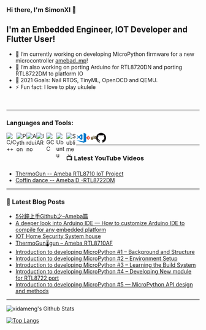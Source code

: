 ### Hi there, I'm SimonXI 👋

## I'm an Embedded Engineer, IOT Developer and Flutter User!
- 🔭 I’m currently working on developing MicroPython firmware for a new microcontroller [amebad_mp]!
- 🌱 I’m also working on porting Arduino for RTL8720DN and porting RTL8722DM to platform IO
- 🥅 2021 Goals: Nail RTOS, TinyML, OpenOCD and QEMU.
- ⚡ Fun fact: I love to play ukulele 


<br />

---
### Languages and Tools:
<img align="left" alt="C/C++" width="26px" src="https://upload.wikimedia.org/wikipedia/commons/thumb/1/18/ISO_C%2B%2B_Logo.svg/1200px-ISO_C%2B%2B_Logo.svg.png" />
<img align="left" alt="Python" width="26px" src="https://seeklogo.com/images/P/python-logo-A32636CAA3-seeklogo.com.png" />
<img align="left" alt="Arduino" width="26px" src="https://seeklogo.com/images/A/arduino-logo-BC7CBC1DAA-seeklogo.com.png" />
<img align="left" alt="IAR" width="26px" src="https://www.iar.com/siteassets/logo.svg" />
<img align="left" alt="GCC" width="26px" src="https://upload.wikimedia.org/wikipedia/commons/5/5e/GNU_Compiler_Collection_logo.png" />
<img align="left" alt="Ubuntu" width="26px" src="https://seeklogo.com/images/U/ubuntu-logo-8FDEC6A07B-seeklogo.com.png" />
<img align="left" alt="Sublime" width="26px" src="https://cdn.worldvectorlogo.com/logos/sublime-text.svg" />
<img align="left" alt="Visual Studio Code" width="26px" src="https://raw.githubusercontent.com/github/explore/80688e429a7d4ef2fca1e82350fe8e3517d3494d/topics/visual-studio-code/visual-studio-code.png" />
<img align="left" alt="Git" width="26px" src="https://raw.githubusercontent.com/github/explore/80688e429a7d4ef2fca1e82350fe8e3517d3494d/topics/git/git.png" />
<img align="left" alt="GitHub" width="26px" src="https://raw.githubusercontent.com/github/explore/78df643247d429f6cc873026c0622819ad797942/topics/github/github.png" />

<br />

---

### 📺 Latest YouTube Videos
<!-- YOUTUBE:START -->
- [ThermoGun -- Ameba RTL8710 IoT Project](https://www.youtube.com/watch?v=U-t-lcCIZLs)
- [Coffin dance -- Ameba D -RTL8722DM](https://www.youtube.com/watch?v=j-pbFxVMx9Y)
<!-- YOUTUBE:END -->

---

### 📕 Latest Blog Posts
<!-- BLOG-POST-LIST:START -->
- [5分鐘上手Github之–Ameba篇](https://forum.amebaiot.com/t/5-github-ameba/459?u=xidameng)
- [A deeper look into Arduino IDE — How to customize Arduino IDE to compile for any embedded platform](https://forum.amebaiot.com/t/a-deeper-look-into-arduino-ide-how-to-customize-arduino-ide-to-compile-for-any-embedded-platform/156?u=xidameng)
- [IOT Home Security System house](https://forum.amebaiot.com/t/iot-home-security-system/61?u=xidameng)
- [ThermoGun🌡gun – Ameba RTL8710AF](https://forum.amebaiot.com/t/thermogun-ameba-rtl8710af/60?u=xidameng)
- [Introduction to developing MicroPython #1 – Background and Structure](https://forum.amebaiot.com/t/introduction-to-developing-micropython-1-background-and-structure/93?u=xidameng)
- [Introduction to developing MicroPython #2 – Environment Setup](https://forum.amebaiot.com/t/introduction-to-developing-micropython-2-environment-setup/99?u=xidameng)
- [Introduction to developing MicroPython #3 – Learning the Build System](https://forum.amebaiot.com/t/introduction-to-developing-micropython-3-learning-the-build-system/112?u=xidameng)
- [Introduction to developing MicroPython #4 – Developing New module for RTL8722 port](https://forum.amebaiot.com/t/introduction-to-developing-micropython-4-developing-new-module-for-rtl8722-port/130?u=xidameng)
- [Introduction to developing MicroPython #5 — MicroPython API design and methods](https://forum.amebaiot.com/t/introduction-to-developing-micropython-5-micropython-api-design-and-methods/143?u=xidameng)

<!-- BLOG-POST-LIST:END -->

---

<img align="left" alt="xidameng's Github Stats" src="https://github-readme-stats.vercel.app/api?username=xidameng&show_icons=true&hide_border=true" />

<br />


[![Top Langs](https://github-readme-stats.vercel.app/api/top-langs/?username=xidameng&layout=compact)](https://github.com/xidameng/xidameng)

[amebad_mp]: https://github.com/xidameng/micropython_amebaD
